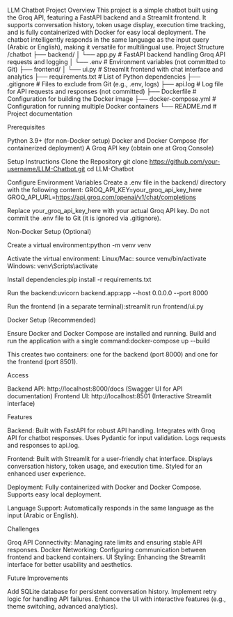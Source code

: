 LLM Chatbot Project
Overview
This project is a simple chatbot built using the Groq API, featuring a FastAPI backend and a Streamlit frontend. It supports conversation history, token usage display, execution time tracking, and is fully containerized with Docker for easy local deployment. The chatbot intelligently responds in the same language as the input query (Arabic or English), making it versatile for multilingual use.
Project Structure
/chatbot
├── backend/
│ └── app.py # FastAPI backend handling Groq API requests and logging
│ └── .env # Environment variables (not committed to Git)
├── frontend/
│ └── ui.py # Streamlit frontend with chat interface and analytics
├── requirements.txt # List of Python dependencies
├── .gitignore # Files to exclude from Git (e.g., .env, logs)
├── api.log # Log file for API requests and responses (not committed)
├── Dockerfile # Configuration for building the Docker image
├── docker-compose.yml # Configuration for running multiple Docker containers
└── README.md # Project documentation

Prerequisites

Python 3.9+ (for non-Docker setup)
Docker and Docker Compose (for containerized deployment)
A Groq API key (obtain one at Groq Console)

Setup Instructions
Clone the Repository
git clone https://github.com/your-username/LLM-Chatbot.git
cd LLM-Chatbot

Configure Environment Variables
Create a .env file in the backend/ directory with the following content:
GROQ_API_KEY=your_groq_api_key_here
GROQ_API_URL=https://api.groq.com/openai/v1/chat/completions

Replace your_groq_api_key_here with your actual Groq API key.
Do not commit the .env file to Git (it is ignored via .gitignore).

Non-Docker Setup (Optional)

Create a virtual environment:python -m venv venv

Activate the virtual environment:
Linux/Mac: source venv/bin/activate
Windows: venv\Scripts\activate

Install dependencies:pip install -r requirements.txt

Run the backend:uvicorn backend.app:app --host 0.0.0.0 --port 8000

Run the frontend (in a separate terminal):streamlit run frontend/ui.py

Docker Setup (Recommended)

Ensure Docker and Docker Compose are installed and running.
Build and run the application with a single command:docker-compose up --build

This creates two containers: one for the backend (port 8000) and one for the frontend (port 8501).

Access

Backend API: http://localhost:8000/docs (Swagger UI for API documentation)
Frontend UI: http://localhost:8501 (Interactive Streamlit interface)

Features

Backend:
Built with FastAPI for robust API handling.
Integrates with Groq API for chatbot responses.
Uses Pydantic for input validation.
Logs requests and responses to api.log.

Frontend:
Built with Streamlit for a user-friendly chat interface.
Displays conversation history, token usage, and execution time.
Styled for an enhanced user experience.

Deployment:
Fully containerized with Docker and Docker Compose.
Supports easy local deployment.

Language Support:
Automatically responds in the same language as the input (Arabic or English).

Challenges

Groq API Connectivity: Managing rate limits and ensuring stable API responses.
Docker Networking: Configuring communication between frontend and backend containers.
UI Styling: Enhancing the Streamlit interface for better usability and aesthetics.

Future Improvements

Add SQLite database for persistent conversation history.
Implement retry logic for handling API failures.
Enhance the UI with interactive features (e.g., theme switching, advanced analytics).
